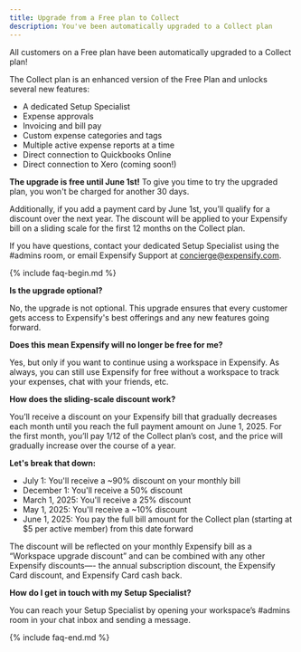 ```yaml
---
title: Upgrade from a Free plan to Collect
description: You've been automatically upgraded to a Collect plan
---
```

<div id="new-expensify" markdown="1">

All customers on a Free plan have been automatically upgraded to a Collect plan!

The Collect plan is an enhanced version of the Free Plan and unlocks several new features: 
- A dedicated Setup Specialist
- Expense approvals
- Invoicing and bill pay
- Custom expense categories and tags
- Multiple active expense reports at a time
- Direct connection to Quickbooks Online
- Direct connection to Xero (coming soon!)

**The upgrade is free until June 1st!** To give you time to try the upgraded plan, you won't be charged for another 30 days. 

Additionally, if you add a payment card by June 1st, you’ll qualify for a discount over the next year. The discount will be applied to your Expensify bill on a sliding scale for the first 12 months on the Collect plan.  

If you have questions, contact your dedicated Setup Specialist using the #admins room, or email Expensify Support at concierge@expensify.com.

{% include faq-begin.md %}

**Is the upgrade optional?**

No, the upgrade is not optional. This upgrade ensures that every customer gets access to Expensify's best offerings and any new features going forward. 

**Does this mean Expensify will no longer be free for me?** 

Yes, but only if you want to continue using a workspace in Expensify. As always, you can still use Expensify for free without a workspace to track your expenses, chat with your friends, etc.

**How does the sliding-scale discount work?**

You’ll receive a discount on your Expensify bill that gradually decreases each month until you reach the full payment amount on June 1, 2025. For the first month, you’ll pay 1/12 of the Collect plan’s cost, and the price will gradually increase over the course of a year. 

**Let's break that down:**
- July 1: You'll receive a ~90% discount on your monthly bill
- December 1: You'll receive a 50% discount
- March 1, 2025: You'll receive a 25% discount
- May 1, 2025: You'll receive a ~10% discount
- June 1, 2025: You pay the full bill amount for the Collect plan (starting at $5 per active member) from this date forward

The discount will be reflected on your monthly Expensify bill as a “Workspace upgrade discount” and can be combined with any other Expensify discounts—- the annual subscription discount, the Expensify Card discount, and Expensify Card cash back.

**How do I get in touch with my Setup Specialist?** 

You can reach your Setup Specialist by opening your workspace’s #admins room in your chat inbox and sending a message.

{% include faq-end.md %}

</div>
